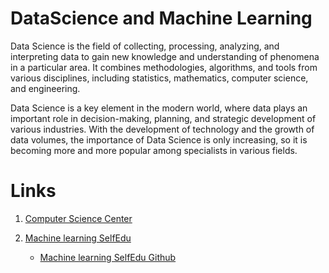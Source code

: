 # DataScience and Machine Learning

Data Science is the field of collecting, processing, analyzing, and interpreting data to gain new knowledge and understanding of phenomena in a particular area. It combines methodologies, algorithms, and tools from various disciplines, including statistics, mathematics, computer science, and engineering.

Data Science is a key element in the modern world, where data plays an important role in decision-making, planning, and strategic development of various industries. With the development of technology and the growth of data volumes, the importance of Data Science is only increasing, so it is becoming more and more popular among specialists in various fields.

# Links

1. [Computer Science Center](https://compscicenter.ru/teachers/618/)

2. [Machine learning SelfEdu](https://proproprogs.ru/ml)

   - [Machine learning SelfEdu Github](https://github.com/selfedu-rus/machine_learning)
